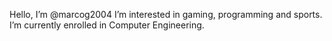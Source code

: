 Hello, I’m @marcog2004
I’m interested in gaming, programming and sports.
I’m currently enrolled in Computer Engineering.
